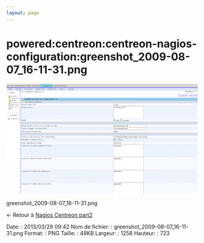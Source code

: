```yaml
---
layout: page
---
```


powered:centreon:centreon-nagios-configuration:greenshot\_2009-08-07\_16-11-31.png
==================================================================================

[![greenshot\_2009-08-07\_16-11-31.png](../../../../assets/media/powered/centreon/centreon-nagios-configuration/greenshot_2009-08-07_16-11-31.png@cache=&w=900&h=517 "greenshot_2009-08-07_16-11-31.png")](../../../../assets/media/powered/centreon/centreon-nagios-configuration/greenshot_2009-08-07_16-11-31.png@cache= "Afficher le fichier original")

greenshot\_2009-08-07\_16-11-31.png

← Retour à [Nagios Centreon
part2](../../../../centreon/nagios-centreon-part2.html "centreon:nagios-centreon-part2")

Date:
:   2013/03/29 09:42
Nom de fichier:
:   greenshot\_2009-08-07\_16-11-31.png
Format:
:   PNG
Taille:
:   49KB
Largeur:
:   1258
Hauteur:
:   723

